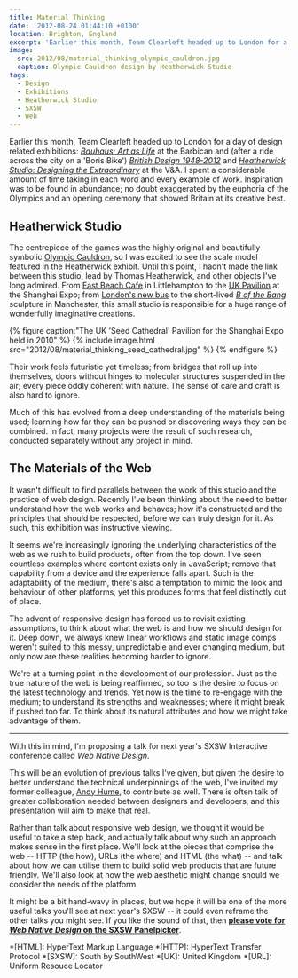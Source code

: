```yaml
---
title: Material Thinking
date: '2012-08-24 01:44:10 +0100'
location: Brighton, England
excerpt: 'Earlier this month, Team Clearleft headed up to London for a day of design related exhibitions: <cite>Bauhaus: Art as Life</cite> at the Barbican and (after a ride across the city on a ''Boris Bike'') <cite>British Design 1948-2012</cite> and <cite>Heatherwick Studio: Designing the Extraordinary</cite> at the V&A.'
image:
  src: 2012/08/material_thinking_olympic_cauldron.jpg
  caption: Olympic Cauldron design by Heatherwick Studio
tags:
  - Design
  - Exhibitions
  - Heatherwick Studio
  - SXSW
  - Web
---
```

Earlier this month, Team Clearleft headed up to London for a day of design related exhibitions: <cite>[Bauhaus: Art as Life][1]</cite> at the Barbican and (after a ride across the city on a 'Boris Bike') <cite>[British Design 1948-2012][2]</cite> and <cite>[Heatherwick Studio: Designing the Extraordinary][3]</cite> at the V&A. I spent a considerable amount of time taking in each word and every example of work. Inspiration was to be found in abundance; no doubt exaggerated by the euphoria of the Olympics and an opening ceremony that showed Britain at its creative best.

## Heatherwick Studio
The centrepiece of the games was the highly original and beautifully symbolic [Olympic Cauldron][4], so I was excited to see the scale model featured in the Heatherwick exhibit. Until this point, I hadn't made the link between this studio, lead by Thomas Heatherwick, and other objects I've long admired. From [East Beach Cafe][5] in Littlehampton to the [UK Pavilion][6] at the Shanghai Expo; from [London's new bus][7] to the short-lived [<cite>B of the Bang</cite>][8] sculpture in Manchester, this small studio is responsible for a huge range of wonderfully imaginative creations.

{% figure caption:"The UK 'Seed Cathedral' Pavilion for the Shanghai Expo held in 2010" %}
{% include image.html src="2012/08/material_thinking_seed_cathedral.jpg" %}
{% endfigure %}

Their work feels futuristic yet timeless; from bridges that roll up into themselves, doors without hinges to molecular structures suspended in the air; every piece oddly coherent with nature. The sense of care and craft is also hard to ignore.

Much of this has evolved from a deep understanding of the materials being used; learning how far they can be pushed or discovering ways they can be combined. In fact, many projects were the result of such research, conducted separately without any project in mind.

## The Materials of the Web
It wasn't difficult to find parallels between the work of this studio and the practice of web design. Recently I've been thinking about the need to better understand how the web works and behaves; how it's constructed and the principles that should be respected, before we can truly design for it. As such, this exhibition was instructive viewing.

It seems we're increasingly ignoring the underlying characteristics of the web as we rush to build products, often from the top down. I've seen countless examples where content exists only in JavaScript; remove that capability from a device and the experience falls apart. Such is the adaptability of the medium, there's also a temptation to mimic the look and behaviour of other platforms, yet this produces forms that feel distinctly out of place.

The advent of responsive design has forced us to revisit existing assumptions, to think about what the web is and how we should design for it. Deep down, we always knew linear workflows and static image comps weren't suited to this messy, unpredictable and ever changing medium, but only now are these realities becoming harder to ignore.

We're at a turning point in the development of our profession. Just as the true nature of the web is being reaffirmed, so too is the desire to focus on the latest technology and trends. Yet now is the time to re-engage with the medium; to understand its strengths and weaknesses; where it might break if pushed too far. To think about its natural attributes and how we might take advantage of them.

---

With this in mind, I'm proposing a talk for next year's SXSW Interactive conference called <cite>Web Native Design</cite>.

This will be an evolution of previous talks I've given, but given the desire to better understand the technical underpinnings of the web, I've invited my former colleague, [Andy Hume][9], to contribute as well. There is often talk of greater collaboration needed between designers and developers, and this presentation will aim to make that real.

Rather than talk about responsive web design, we thought it would be useful to take a step back, and actually talk about why such an approach makes sense in the first place. We'll look at the pieces that comprise the web -- HTTP (the how), URLs (the where) and HTML (the what) -- and talk about how we can utilise them to build solid web products that are future friendly. We'll also look at how the web aesthetic might change should we consider the needs of the platform.

It might be a bit hand-wavy in places, but we hope it will be one of the more useful talks you'll see at next year's SXSW -- it could even reframe the other talks you might see. If you like the sound of that, then **[please vote for <cite>Web Native Design</cite> on the SXSW Panelpicker][10]**.

[1]: http://www.barbican.org.uk/artgallery/event-detail.asp?ID=12409
[2]: http://www.vam.ac.uk/content/exhibitions/exhibition-british-design/
[3]: http://www.vam.ac.uk/content/exhibitions/heatherwick-studio/
[4]: http://www.heatherwick.com/olympic-cauldron/
[5]: http://www.heatherwick.com/east-beach-cafe/
[6]: http://www.heatherwick.com/uk-pavilion/
[7]: http://www.heatherwick.com/london-bus/
[8]: http://en.wikipedia.org/wiki/B_of_the_Bang
[9]: http://andyhume.net
[10]: http://panelpicker.sxsw.com/vote/197

*[HTML]: HyperText Markup Language
*[HTTP]: HyperText Transfer Protocol
*[SXSW]: South by SouthWest
*[UK]: United Kingdom
*[URL]: Uniform Resouce Locator
